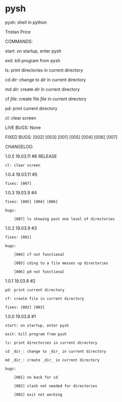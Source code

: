# pysh

pysh: shell in python

Tristan Price

COMMANDS:

start: on startup, enter pysh

exit: kill program from pysh

ls: print directories in current directory

cd _dir_: change to _dir_ in current directory

md _dir_: create _dir_ in current directory

cf _file_: create file _file_ in current directory

pd: print current directory

cl: clear screen

LIVE BUGS:
None

FIXED BUGS:
[002] [003] [001] [005] [004] [006] [007]

CHANGELOG:

1.0.5 19.03.11 #6 RELEASE

    cl: clear screen
    
1.0.4 19.03.11 #5

    fixes: [007]
    
1.0.3 19.03.9 #4

    fixes: [005] [004] [006]
    
    bugs:
    
        [007] ls showing past one level of directories
        
1.0.2 19.03.9 #3

    fixes: [001]
    
    bugs:
    
        [004] cf not functional
        
        [005] cding to a file messes up directories
        
        [006] pd not functional
        
1.0.1 19.03.8 #2

    pd: print current directory
    
    cf: create file in current directory
    
    fixes: [002] [003]
    
1.0.0 19.03.8 #1

    start: on startup, enter pysh
    
    exit: kill program from pysh
    
    ls: print directories in current directory
    
    cd _dir_: change to _dir_ in current directory
    
    md _dir_: create _dir_ in current directory
    
    bugs:
    
        [001] no back for cd
        
        [002] slash not needed for directories
        
        [003] exit not working
